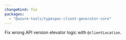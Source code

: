 ```yaml
---
changeKind: fix
packages:
  - "@azure-tools/typespec-client-generator-core"
---
```


Fix wrong API version elevator logic with `@clientLocation`.